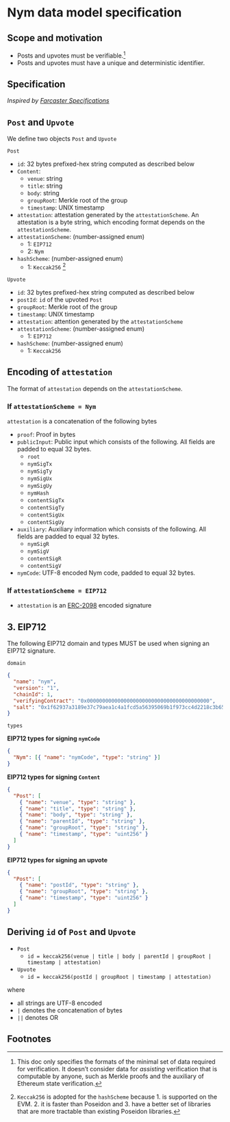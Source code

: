 # Nym data model specification

## Scope and motivation

- Posts and upvotes must be verifiable.[^1]
- Posts and upvotes must have a unique and deterministic identifier.

## Specification

_Inspired by [Farcaster Specifications](https://github.com/farcasterxyz/protocol/blob/main/docs/SPECIFICATION.md#farcaster-specifications)_

## `Post` and `Upvote`

We define two objects `Post` and `Upvote`

`Post`

- `id`: 32 bytes prefixed-hex string computed as described below
- `Content`:
  - `venue`: string
  - `title`: string
  - `body`: string
  - `groupRoot`: Merkle root of the group
  - `timestamp`: UNIX timestamp
- `attestation`: attestation generated by the `attestationScheme`. An attestation is a byte string, which encoding format depends on the `attestationScheme`.
- `attestationScheme`: (number-assigned enum)
  - 1: `EIP712`
  - 2: `Nym`
- `hashScheme`: (number-assigned enum)
  - 1: `Keccak256` [^2]

`Upvote`

- `id`: 32 bytes prefixed-hex string computed as described below
- `postId`: `id` of the upvoted `Post`
- `groupRoot`: Merkle root of the group
- `timestamp`: UNIX timestamp
- `attestation`: attention generated by the `attestationScheme`
- `attestationScheme`: (number-assigned enum)
  - 1: `EIP712`
- `hashScheme`: (number-assigned enum)
  - 1: `Keccak256`

## Encoding of `attestation`

The format of `attestation` depends on the `attestationScheme`.

### If `attestationScheme = Nym`

`attestation` is a concatenation of the following bytes

- `proof`: Proof in bytes
- `publicInput`: Public input which consists of the following. All fields are padded to equal 32 bytes.
  - `root`
  - `nymSigTx`
  - `nymSigTy`
  - `nymSigUx`
  - `nymSigUy`
  - `nymHash`
  - `contentSigTx`
  - `contentSigTy`
  - `contentSigUx`
  - `contentSigUy`
- `auxiliary`: Auxiliary information which consists of the following. All fields are padded to equal 32 bytes.
  - `nymSigR`
  - `nymSigV`
  - `contentSigR`
  - `contentSigV`
- `nymCode`: UTF-8 encoded Nym code, padded to equal 32 bytes.

### If `attestationScheme = EIP712`

- `attestation` is an [ERC-2098](https://eips.ethereum.org/EIPS/eip-2098) encoded signature

## 3. EIP712

The following EIP712 domain and types MUST be used when signing an EIP712 signature.

`domain`

```json
{
  "name": "nym",
  "version": "1",
  "chainId": 1,
  "verifyingContract": "0x0000000000000000000000000000000000000000",
  "salt": "0x1f62937a3189e37c79aea1c4a1fcd5a56395069b1f973cc4d2218c3b65a6c9ff"
}
```

`types`

**EIP712 types for signing `nymCode`**

```json
{
  "Nym": [{ "name": "nymCode", "type": "string" }]
}
```

**EIP712 types for signing `Content`**

```json
{
  "Post": [
    { "name": "venue", "type": "string" },
    { "name": "title", "type": "string" },
    { "name": "body", "type": "string" },
    { "name": "parentId", "type": "string" },
    { "name": "groupRoot", "type": "string" },
    { "name": "timestamp", "type": "uint256" }
  ]
}
```

**EIP712 types for signing an upvote**

```json
{
  "Post": [
    { "name": "postId", "type": "string" },
    { "name": "groupRoot", "type": "string" },
    { "name": "timestamp", "type": "uint256" }
  ]
}
```

## Deriving `id` of `Post` and `Upvote`

- `Post`
  - `id = keccak256(venue | title | body | parentId | groupRoot | timestamp | attestation)`
- `Upvote`
  - `id = keccak256(postId | groupRoot | timestamp | attestation)`

where

- all strings are UTF-8 encoded
- `|` denotes the concatenation of bytes
- `||` denotes OR

## Footnotes

[^1]: This doc only specifies the formats of the minimal set of data required for verification. It doesn’t consider data for _assisting_ verification that is computable by anyone, such as Merkle proofs and the auxiliary of Ethereum state verification.
[^2]: `Keccak256` is adopted for the `hashScheme` because 1. is supported on the EVM. 2. it is faster than Poseidon and 3. have a better set of libraries that are more tractable than existing Poseidon libraries.
